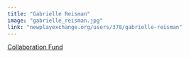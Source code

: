 ```yaml
---
title: "Gabrielle Reisman"
image: "gabrielle_reisman.jpg"
link: "newplayexchange.org/users/378/gabrielle-reisman"
---
```


[Collaboration Fund](/programs/collaboration-fund)